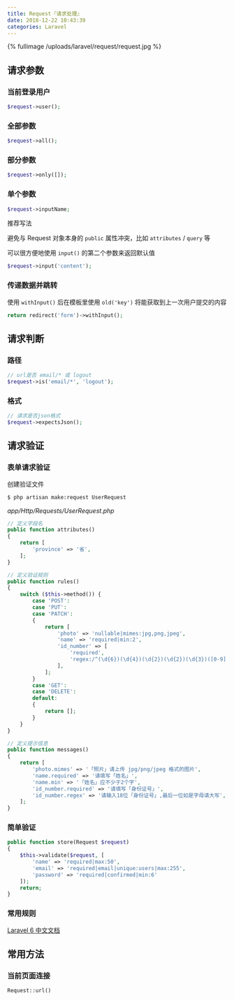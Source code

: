 ```yaml
---
title: Request『请求处理』
date: 2018-12-22 10:43:39
categories: Laravel
---
```


{% fullimage /uploads/laravel/request/request.jpg %}

<!-- more -->

## 请求参数

### 当前登录用户

```php
$request->user();
```

### 全部参数

```php
$request->all();
```

### 部分参数

```php
$request->only([]);
```

### 单个参数

```php
$request->inputName;
```

推荐写法

避免与 Request 对象本身的 `public` 属性冲突，比如 `attributes` / `query` 等

可以很方便地使用 `input()` 的第二个参数来返回默认值

```php
$request->input('content');
```

### 传递数据并跳转

使用 `withInput()` 后在模板里使用 `old('key')` 将能获取到上一次用户提交的内容

```php
return redirect('form')->withInput();
```

## 请求判断

### 路径

```php
// url是否 email/* 或 logout
$request->is('email/*', 'logout');
```

### 格式

```php
// 请求是否json格式
$request->expectsJson();
```

## 请求验证

### 表单请求验证

创建验证文件

```bash
$ php artisan make:request UserRequest
```

*app/Http/Requests/UserRequest.php*

```php
// 定义字段名
public function attributes()
{
    return [
        'province' => '省',
    ];
}

// 定义验证规则
public function rules()
{
    switch ($this->method()) {
        case 'POST':
        case 'PUT':
        case 'PATCH':
        {
            return [
                'photo' => 'nullable|mimes:jpg,png,jpeg',
                'name' => 'required|min:2',
                'id_number' => [
                    'required',
                    'regex:/^(\d{6})(\d{4})(\d{2})(\d{2})(\d{3})([0-9]|X)$/'
                ],
            ];
        }
        case 'GET':
        case 'DELETE':
        default:
        {
            return [];
        }
    }
}

// 定义提示信息
public function messages()
{
    return [
        'photo.mimes' => '「照片」请上传 jpg/png/jpeg 格式的图片',
        'name.required' => '请填写「姓名」',
        'name.min' => '「姓名」应不少于2个字',
        'id_number.required' => '请填写「身份证号」',
        'id_number.regex' => '请输入18位「身份证号」,最后一位如是字母请大写',
    ];
}
```

### 简单验证

```php
public function store(Request $request)
{
    $this->validate($request, [
        'name' => 'required|max:50',
        'email' => 'required|email|unique:users|max:255',
        'password' => 'required|confirmed|min:6'
    ]);
    return;
}
```

### 常用规则

[Laravel 6 中文文档](https://learnku.com/docs/laravel/6.x/validation/5144#available-validation-rules)

## 常用方法

### 当前页面连接

```php
Request::url()
```

